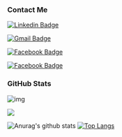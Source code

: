 <head>
  <link rel="stylesheet" href="https://cdn.jsdelivr.net/gh/devicons/devicon@master/devicon.min.css"> 
</head>



### Contact Me
[![Linkedin Badge](https://img.shields.io/badge/SiriwatJ-white?style=flat-square&logo=Linkedin&logoColor=blue&link=https://www.linkedin.com/in/siriwat-j-174b0a1b7)](https://www.linkedin.com/in/siriwat-j-174b0a1b7/)

[![Gmail Badge](https://img.shields.io/badge/siriwat.jaiyungyuen@mail.kmutt.ac.th-white?style=flat-square&logo=Gmail&logoColor=red&link=https://www.linkedin.com/in/haany-ali)](mailto:siriwat.jaiyungyuen@mail.kmutt.ac.th)

[![Facebook Badge](https://img.shields.io/badge/Siriwat-white?style=flat-square&logo=Facebook&logoColor=blue&link=https://www.facebook.com/siri.in.th/)](https://www.facebook.com/siri.in.th/)

[![Facebook Badge](https://img.shields.io/badge/@siriwataom-white?style=flat-square&logo=Medium&logoColor=black&link=https://medium.com/@siriwataom)](https://medium.com/@siriwataom)
  
### GitHub Stats
![img](https://komarev.com/ghpvc/?username=siraom15&color=ff69b4)

![](https://img.shields.io/github/followers/siraom15?style=plastic)
<br>

![Anurag's github stats](https://github-readme-stats.vercel.app/api?username=siraom15&count_private=true)
[![Top Langs](https://github-readme-stats.vercel.app/api/top-langs/?username=siraom15&layout=compact)](https://github.com/anuraghazra/github-readme-stats)

<link rel="stylesheet" href="https://cdn.jsdelivr.net/gh/devicons/devicon@v2.8.2/devicon.min.css">
